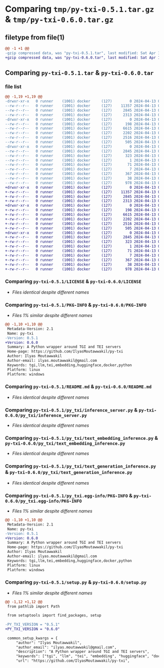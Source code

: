 # Comparing `tmp/py-txi-0.5.1.tar.gz` & `tmp/py-txi-0.6.0.tar.gz`

## filetype from file(1)

```diff
@@ -1 +1 @@
-gzip compressed data, was "py-txi-0.5.1.tar", last modified: Sat Apr 13 09:10:16 2024, max compression
+gzip compressed data, was "py-txi-0.6.0.tar", last modified: Sat Apr 13 09:13:39 2024, max compression
```

## Comparing `py-txi-0.5.1.tar` & `py-txi-0.6.0.tar`

### file list

```diff
@@ -1,19 +1,19 @@
-drwxr-xr-x   0 runner    (1001) docker     (127)        0 2024-04-13 09:10:16.663463 py-txi-0.5.1/
--rw-r--r--   0 runner    (1001) docker     (127)    11357 2024-04-13 09:10:04.000000 py-txi-0.5.1/LICENSE
--rw-r--r--   0 runner    (1001) docker     (127)     2845 2024-04-13 09:10:16.663463 py-txi-0.5.1/PKG-INFO
--rw-r--r--   0 runner    (1001) docker     (127)     2313 2024-04-13 09:10:04.000000 py-txi-0.5.1/README.md
-drwxr-xr-x   0 runner    (1001) docker     (127)        0 2024-04-13 09:10:16.663463 py-txi-0.5.1/py_txi/
--rw-r--r--   0 runner    (1001) docker     (127)      198 2024-04-13 09:10:04.000000 py-txi-0.5.1/py_txi/__init__.py
--rw-r--r--   0 runner    (1001) docker     (127)     6615 2024-04-13 09:10:04.000000 py-txi-0.5.1/py_txi/inference_server.py
--rw-r--r--   0 runner    (1001) docker     (127)     2202 2024-04-13 09:10:04.000000 py-txi-0.5.1/py_txi/text_embedding_inference.py
--rw-r--r--   0 runner    (1001) docker     (127)     2516 2024-04-13 09:10:04.000000 py-txi-0.5.1/py_txi/text_generation_inference.py
--rw-r--r--   0 runner    (1001) docker     (127)      505 2024-04-13 09:10:04.000000 py-txi-0.5.1/py_txi/utils.py
-drwxr-xr-x   0 runner    (1001) docker     (127)        0 2024-04-13 09:10:16.663463 py-txi-0.5.1/py_txi.egg-info/
--rw-r--r--   0 runner    (1001) docker     (127)     2845 2024-04-13 09:10:16.000000 py-txi-0.5.1/py_txi.egg-info/PKG-INFO
--rw-r--r--   0 runner    (1001) docker     (127)      323 2024-04-13 09:10:16.000000 py-txi-0.5.1/py_txi.egg-info/SOURCES.txt
--rw-r--r--   0 runner    (1001) docker     (127)        1 2024-04-13 09:10:16.000000 py-txi-0.5.1/py_txi.egg-info/dependency_links.txt
--rw-r--r--   0 runner    (1001) docker     (127)       71 2024-04-13 09:10:16.000000 py-txi-0.5.1/py_txi.egg-info/requires.txt
--rw-r--r--   0 runner    (1001) docker     (127)        7 2024-04-13 09:10:16.000000 py-txi-0.5.1/py_txi.egg-info/top_level.txt
--rw-r--r--   0 runner    (1001) docker     (127)      367 2024-04-13 09:10:04.000000 py-txi-0.5.1/pyproject.toml
--rw-r--r--   0 runner    (1001) docker     (127)       38 2024-04-13 09:10:16.663463 py-txi-0.5.1/setup.cfg
--rw-r--r--   0 runner    (1001) docker     (127)      978 2024-04-13 09:10:04.000000 py-txi-0.5.1/setup.py
+drwxr-xr-x   0 runner    (1001) docker     (127)        0 2024-04-13 09:13:39.691785 py-txi-0.6.0/
+-rw-r--r--   0 runner    (1001) docker     (127)    11357 2024-04-13 09:13:27.000000 py-txi-0.6.0/LICENSE
+-rw-r--r--   0 runner    (1001) docker     (127)     2845 2024-04-13 09:13:39.691785 py-txi-0.6.0/PKG-INFO
+-rw-r--r--   0 runner    (1001) docker     (127)     2313 2024-04-13 09:13:27.000000 py-txi-0.6.0/README.md
+drwxr-xr-x   0 runner    (1001) docker     (127)        0 2024-04-13 09:13:39.691785 py-txi-0.6.0/py_txi/
+-rw-r--r--   0 runner    (1001) docker     (127)      198 2024-04-13 09:13:27.000000 py-txi-0.6.0/py_txi/__init__.py
+-rw-r--r--   0 runner    (1001) docker     (127)     6615 2024-04-13 09:13:27.000000 py-txi-0.6.0/py_txi/inference_server.py
+-rw-r--r--   0 runner    (1001) docker     (127)     2202 2024-04-13 09:13:27.000000 py-txi-0.6.0/py_txi/text_embedding_inference.py
+-rw-r--r--   0 runner    (1001) docker     (127)     2516 2024-04-13 09:13:27.000000 py-txi-0.6.0/py_txi/text_generation_inference.py
+-rw-r--r--   0 runner    (1001) docker     (127)      505 2024-04-13 09:13:27.000000 py-txi-0.6.0/py_txi/utils.py
+drwxr-xr-x   0 runner    (1001) docker     (127)        0 2024-04-13 09:13:39.691785 py-txi-0.6.0/py_txi.egg-info/
+-rw-r--r--   0 runner    (1001) docker     (127)     2845 2024-04-13 09:13:39.000000 py-txi-0.6.0/py_txi.egg-info/PKG-INFO
+-rw-r--r--   0 runner    (1001) docker     (127)      323 2024-04-13 09:13:39.000000 py-txi-0.6.0/py_txi.egg-info/SOURCES.txt
+-rw-r--r--   0 runner    (1001) docker     (127)        1 2024-04-13 09:13:39.000000 py-txi-0.6.0/py_txi.egg-info/dependency_links.txt
+-rw-r--r--   0 runner    (1001) docker     (127)       71 2024-04-13 09:13:39.000000 py-txi-0.6.0/py_txi.egg-info/requires.txt
+-rw-r--r--   0 runner    (1001) docker     (127)        7 2024-04-13 09:13:39.000000 py-txi-0.6.0/py_txi.egg-info/top_level.txt
+-rw-r--r--   0 runner    (1001) docker     (127)      367 2024-04-13 09:13:27.000000 py-txi-0.6.0/pyproject.toml
+-rw-r--r--   0 runner    (1001) docker     (127)       38 2024-04-13 09:13:39.691785 py-txi-0.6.0/setup.cfg
+-rw-r--r--   0 runner    (1001) docker     (127)      978 2024-04-13 09:13:27.000000 py-txi-0.6.0/setup.py
```

### Comparing `py-txi-0.5.1/LICENSE` & `py-txi-0.6.0/LICENSE`

 * *Files identical despite different names*

### Comparing `py-txi-0.5.1/PKG-INFO` & `py-txi-0.6.0/PKG-INFO`

 * *Files 1% similar despite different names*

```diff
@@ -1,10 +1,10 @@
 Metadata-Version: 2.1
 Name: py-txi
-Version: 0.5.1
+Version: 0.6.0
 Summary: A Python wrapper around TGI and TEI servers
 Home-page: https://github.com/IlyasMoutawwakil/py-txi
 Author: Ilyas Moutawwakil
 Author-email: ilyas.moutawwakil@gmail.com
 Keywords: tgi,llm,tei,embedding,huggingface,docker,python
 Platform: linux
 Platform: windows
```

### Comparing `py-txi-0.5.1/README.md` & `py-txi-0.6.0/README.md`

 * *Files identical despite different names*

### Comparing `py-txi-0.5.1/py_txi/inference_server.py` & `py-txi-0.6.0/py_txi/inference_server.py`

 * *Files identical despite different names*

### Comparing `py-txi-0.5.1/py_txi/text_embedding_inference.py` & `py-txi-0.6.0/py_txi/text_embedding_inference.py`

 * *Files identical despite different names*

### Comparing `py-txi-0.5.1/py_txi/text_generation_inference.py` & `py-txi-0.6.0/py_txi/text_generation_inference.py`

 * *Files identical despite different names*

### Comparing `py-txi-0.5.1/py_txi.egg-info/PKG-INFO` & `py-txi-0.6.0/py_txi.egg-info/PKG-INFO`

 * *Files 1% similar despite different names*

```diff
@@ -1,10 +1,10 @@
 Metadata-Version: 2.1
 Name: py-txi
-Version: 0.5.1
+Version: 0.6.0
 Summary: A Python wrapper around TGI and TEI servers
 Home-page: https://github.com/IlyasMoutawwakil/py-txi
 Author: Ilyas Moutawwakil
 Author-email: ilyas.moutawwakil@gmail.com
 Keywords: tgi,llm,tei,embedding,huggingface,docker,python
 Platform: linux
 Platform: windows
```

### Comparing `py-txi-0.5.1/setup.py` & `py-txi-0.6.0/setup.py`

 * *Files 1% similar despite different names*

```diff
@@ -1,12 +1,12 @@
 from pathlib import Path
 
 from setuptools import find_packages, setup
 
-PY_TXI_VERSION = "0.5.1"
+PY_TXI_VERSION = "0.6.0"
 
 common_setup_kwargs = {
     "author": "Ilyas Moutawwakil",
     "author_email": "ilyas.moutawwakil@gmail.com",
     "description": "A Python wrapper around TGI and TEI servers",
     "keywords": ["tgi", "llm", "tei", "embedding", "huggingface", "docker", "python"],
     "url": "https://github.com/IlyasMoutawwakil/py-txi",
```

